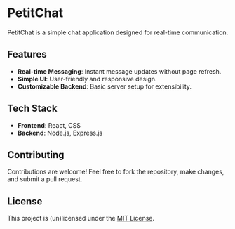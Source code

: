 # PetitChat

PetitChat is a simple chat application designed for real-time communication.

## Features

- **Real-time Messaging**: Instant message updates without page refresh.
- **Simple UI**: User-friendly and responsive design.
- **Customizable Backend**: Basic server setup for extensibility.

## Tech Stack

- **Frontend**: React, CSS
- **Backend**: Node.js, Express.js

## Contributing

Contributions are welcome! Feel free to fork the repository, make changes, and submit a pull request.

## License

This project is (un)licensed under the [MIT License](LICENSE).
